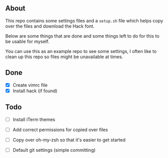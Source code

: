 About
---------

This repo contains some settings files and a `setup.sh` file which helps
copy over the files and download the Hack font.

Below are some things that are done and some things left to do for this to be usable for myself.

You can use this as an example repo to see some settings, I often like
to clean up this repo so files might be unavailable at times.  

Done
----

- [x] Create vimrc file
- [x] Install hack (if found)

Todo
----

- [ ] Install iTerm themes
- [ ] Add correct permissions for copied over files
- [ ] Copy over oh-my-zsh so that it's easier to get started 
- [ ] Default git settings (simple committing)

